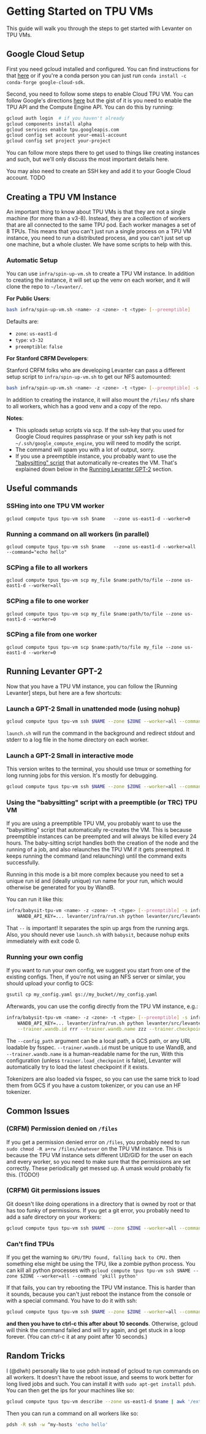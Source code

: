 # Getting Started on TPU VMs

This guide will walk you through the steps to get started with Levanter on TPU VMs.

## Google Cloud Setup

First you need gcloud installed and configured. You can find instructions for that [here](https://cloud.google.com/sdk/docs/quickstarts)
or if you're a conda person you can just run `conda install -c conda-forge google-cloud-sdk`.

Second, you need to follow some steps to enable Cloud TPU VM. You can follow Google's directions [here](https://cloud.google.com/tpu/docs/users-guide-tpu-vm)
but the gist of it is you need to enable the TPU API and the Compute Engine API. You can do this by running:

```bash
gcloud auth login  # if you haven't already
gcloud components install alpha
gcloud services enable tpu.googleapis.com
gcloud config set account your-email-account
gcloud config set project your-project
```

You can follow more steps there to get used to things like creating instances and such, but we'll only discuss the
most important details here.

You may also need to create an SSH key and add it to your Google Cloud account. TODO

## Creating a TPU VM Instance

An important thing to know about TPU VMs is that they are not a single machine (for more than a v3-8). Instead, they
are a collection of workers that are all connected to the same TPU pod. Each worker manages a set of 8 TPUs.
This means that you can't just run a single process on a TPU VM instance, you need to run a distributed process,
and you can't just set up one machine, but a whole cluster. We have some scripts to help with this.

### Automatic Setup

You can use `infra/spin-up-vm.sh` to create a TPU VM instance. In addition to creating the instance, it will set up
the venv on each worker, and it will clone the repo to `~/levanter/`.

**For Public Users**:

```bash
bash infra/spin-up-vm.sh <name> -z <zone> -t <type> [--preemptible]
```

Defaults are:
- `zone`: `us-east1-d`
- `type`: `v3-32`
- `preemptible`: `false`

**For Stanford CRFM Developers**:

Stanford CRFM folks who are developing Levanter can pass a different setup script to `infra/spin-up-vm.sh` to get our NFS automounted:

```bash
bash infra/spin-up-vm.sh <name> -z <zone> -t <type> [--preemptible] -s infra/setup-tpu-vm-nfs.sh
```

In addition to creating the instance, it will also mount the `/files/` nfs share to all workers, which has a good
venv and a copy of the repo.

**Notes**:

* This uploads setup scripts via scp. If the ssh-key that you used for Google Cloud requires passphrase or your ssh key
path is not `~/.ssh/google_compute_engine`, you will need to modify the script.
* The command will spam you with a lot of output, sorry.
* If you use a preemptible instance, you probably want to use the ["babysitting" script](#using-the-babysitting-script-with-a-preemptible-or-trc-tpu-vm) that automatically re-creates
the VM. That's explained down below in the [Running Levanter GPT-2](#running-levanter-gpt-2) section.


## Useful commands

### SSHing into one TPU VM worker

`gcloud compute tpus tpu-vm ssh $name   --zone us-east1-d --worker=0`

### Running a command on all workers (in parallel)
`gcloud compute tpus tpu-vm ssh $name   --zone us-east1-d --worker=all --command="echo hello"`

### SCPing a file to all workers
`gcloud compute tpus tpu-vm scp my_file $name:path/to/file --zone us-east1-d --worker=all`

### SCPing a file to one worker
`gcloud compute tpus tpu-vm scp my_file $name:path/to/file --zone us-east1-d --worker=0`

### SCPing a file from one worker
`gcloud compute tpus tpu-vm scp $name:path/to/file my_file --zone us-east1-d --worker=0`

## Running Levanter GPT-2
Now that you have a TPU VM instance, you can follow the [Running Levanter] steps, but here are a few shortcuts:

### Launch a GPT-2 Small in unattended mode (using nohup)
```bash
gcloud compute tpus tpu-vm ssh $NAME --zone $ZONE --worker=all --command 'WANDB_API_KEY=... levanter/infra/launch.sh python levanter/src/levanter/main/train_lm.py --config_path levanter/config/gpt2_small.yaml --trainer.checkpointer.base_path gs://<somewhere>'
```

`launch.sh` will run the command in the background and redirect stdout and stderr to a log file in the home directory
on each worker.

### Launch a GPT-2 Small in interactive mode
This version writes to the terminal, you should use tmux or something for long running jobs for this version. It's mostly for debugging.
```bash
gcloud compute tpus tpu-vm ssh $NAME --zone $ZONE --worker=all --command 'WANDB_API_KEY=... levanter/infra/run.sh python levanter/src/levanter/main/train_lm.py --config_path levanter/config/gpt2_small.yaml --trainer.checkpointer.base_path gs://<somewhere>'
```

### Using the "babysitting" script with a preemptible (or TRC) TPU VM

If you are using a preemptible TPU VM, you probably want to use the "babysitting" script that automatically re-creates
the VM. This is because preemptible instances can be preempted and will always be killed every 24 hours. The baby-sitting
script handles both the creation of the node and the running of a job, and also relaunches the TPU VM if it gets preempted.
It keeps running the command (and relaunching) until the command exits successfully.

Running in this mode is a bit more complex because you need to set a unique run id and (ideally unique) run name
for your run, which would otherwise be generated for you by WandB.

You can run it like this:

```bash
infra/babysit-tpu-vm <name> -z <zone> -t <type> [--preemptible] -s infra/setup-tpu-vm-nfs.sh -- \
    WANDB_API_KEY=... levanter/infra/run.sh python levanter/src/levanter/main/train_lm.py --config_path levanter/config/gpt2_small.yaml
```

That `--` is important! It separates the spin up args from the running args. Also, you should never use `launch.sh`
with `babysit`, because nohup exits immediately with exit code 0.

### Running your own config

If you want to run your own config, we suggest you start from one of the existing configs. Then, if you're not using
an NFS server or similar, you should upload your config to GCS:

```bash
gsutil cp my_config.yaml gs://my_bucket//my_config.yaml
```

Afterwards, you can use the config directly from the TPU VM instance, e.g.:

```bash
infra/babysit-tpu-vm <name> -z <zone> -t <type> [--preemptible] -s infra/setup-tpu-vm-nfs.sh -- \
    WANDB_API_KEY=... levanter/infra/run.sh python levanter/src/levanter/main/train_lm.py --config_path gs://my_bucket/my_config.yaml \
    --trainer.wandb.id rrr --trainer.wandb.name zzz --trainer.checkpointer.base_path gs://path/to/checkpoints/
```

The `--config_path` argument can be a local path, a GCS path, or any URL loadable by fsspec. `--trainer.wandb.id` must be unique
to use WandB, and `--trainer.wandb.name` is a human-readable name for the run,
With this configuration (unless `trainer.load_checkpoint` is false), Levanter will automatically
try to load the latest checkpoint if it exists.

Tokenizers are also loaded via fsspec, so you can use the same trick to load them from GCS if you have a custom
tokenizer, or you can use an HF tokenizer.

## Common Issues
### (CRFM) Permission denied on `/files`

If you get a permission denied error on `/files`, you probably need to run `sudo chmod -R a+rw /files/whatever` on the
TPU VM instance. This is because the TPU VM instance sets different UID/GID for the user on each and every worker, so
you need to make sure that the permissions are set correctly. These periodically get messed up. A umask would probably
fix this. (TODO!)

### (CRFM) Git permissions issues

Git doesn't like doing operations in a directory that is owned by root or that has too funky of permissions. If you get a git error, you probably need to
add a safe directory on your workers:

```bash
gcloud compute tpus tpu-vm ssh $NAME --zone $ZONE --worker=all --command 'git config --global --add safe.directory /files/<wherever>'
```

### Can't find TPUs

If you get the warning `No GPU/TPU found, falling back to CPU.` then something else might be using the TPU, like a zombie python
process. You can kill all python processes with `gcloud compute tpus tpu-vm ssh $NAME --zone $ZONE --worker=all --command 'pkill python'`

If that fails, you can try rebooting the TPU VM instance. This is harder than it sounds, because you can't just reboot the instance
from the console or with a special command. You have to do it with ssh:

```bash
gcloud compute tpus tpu-vm ssh $NAME --zone $ZONE --worker=all --command 'sudo reboot'
```

**and then you have to ctrl-c this after about 10 seconds**. Otherwise, gcloud will think the command failed and will
try again, and get stuck in a loop forever. (You can ctrl-c it at any point after 10 seconds.)


## Random Tricks

I (@dlwh) personally like to use pdsh instead of gcloud to run commands on all workers. It doesn't have the reboot
issue, and seems to work better for long lived jobs and such. You can install it with `sudo apt-get install pdsh`.
You can then get the ips for your machines like so:

```bash
gcloud compute tpus tpu-vm describe --zone us-east1-d $name | awk '/externalIp: (.*)/ {print $2}'  > my-hosts
```

Then you can run a command on all workers like so:

```bash
pdsh -R ssh -w ^my-hosts 'echo hello'
```
